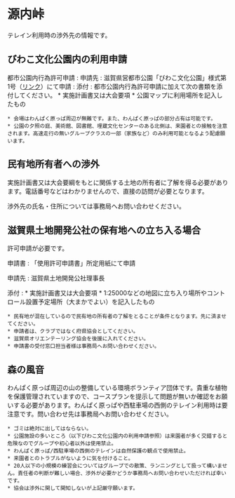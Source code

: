 # 源内峠

テレイン利用時の渉外先の情報です。

## びわこ文化公園内の利用申請

都市公園内行為許可申請
    : 申請先
        : 滋賀県営都市公園「びわこ文化公園」様式第1号（[リンク](https://www.seibu-la.co.jp/park/biwakobunka/procedure/)）にて申請
    : 添付
        : 都市公園内行為許可申請に加えて次の書類を添付してください。
          * 実施計画書又は大会要項
          * 公園マップに利用場所を記入したもの

```{tip}
* 会場はわんぱく原っぱ周辺が無難です。また、わんぱく原っぱの部分占有は可能です。
* 公園の夕照の庭、美術館、図書館、埋蔵文化センターのある北側は、来園者との接触を注意されます。高速走行の無いグループクラスの一部（家族など）のみ利用可能となるよう配慮願います。
```

## 民有地所有者への渉外

実施計画書又は大会要綱をもとに関係する土地の所有者に了解を得る必要があります。電話番号などはわかりませんので、直接の訪問が必要となります。

渉外先の氏名・住所については事務局へお問い合わせください。


## 滋賀県土地開発公社の保有地への立ち入る場合

許可申請が必要です。

申請書
    : 「使用許可申請書」所定用紙にて申請

申請先
    : 滋賀県土地開発公社理事長

添付
    : * 実施計画書又は大会要項
      * 1:25000などの地図に立ち入り場所やコントロール設置予定場所（大まかでよい）を記入したもの

```{tip}
* 民有地が混在しているので民有地の所有者の了解をとることが条件となります。先に済ませてください。
* 申請者は、クラブではなく府県協会としてください。
* 滋賀県オリエンテーリング協会を後援に入れてください。
* 申請書の受付窓口担当者様は事務局へお問い合わせください。
```

## 森の風音

わんぱく原っぱ周辺の山の整備している環境ボランティア団体です。貴重な植物を保護管理されていますので、コースプランを提示して問題が無いか確認をお願いする必要があります。わんぱく原っぱや西駐車場の西側のテレイン利用時は要注意です。問い合わせ先は事務局へお問い合わせください。

```{admonition} 一般的な注意事項
* ゴミは絶対に出してはならない。
* 公園施設の多いところ（以下びわこ文化公園内の利用申請参照）は来園者が多く交錯すると危険なのでグループや初心者以外は使用禁止。
* わんぱく原っぱ/西駐車場の西側のテレインは自然保護の観点で使用禁止。
* 来園者とのトラブルがないように気を付けること。
* 20人以下の小規模の練習会についてはグループでの散策、ランニングとして扱って構いません。責任者の判断が難しい場合、渉外が必要かどうか事務局へお問い合わせいただければ幸いです。
* 協会は渉外に関して関知しないが上記厳守願います。
```

